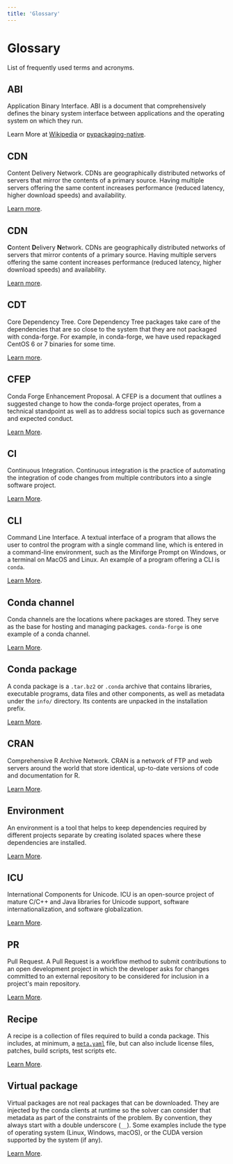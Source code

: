 ```yaml
---
title: 'Glossary'
---
```


<a id="miscellaneous"></a>

<a id="misc-glossary"></a>

<a id="glossary"></a>

# Glossary

List of frequently used terms and acronyms.

<a id="term-ABI"></a>

## ABI

Application Binary Interface. ABI is a document that comprehensively defines the binary system interface between applications and the operating system on which they run.

Learn More at [Wikipedia](https://en.wikipedia.org/wiki/Application_binary_interface) or [pypackaging-native](https://pypackaging-native.github.io/background/binary_interface).

<a id="term-CDN"></a>

## CDN

Content Delivery Network. CDNs are geographically distributed networks of servers that mirror the contents of a primary source. Having multiple servers offering the same content increases performance (reduced latency, higher download speeds) and availability.

[Learn more](https://en.wikipedia.org/wiki/Content_delivery_network).

## CDN

**C**ontent **D**elivery **N**etwork. CDNs are geographically distributed networks of servers that mirror
contents of a primary source. Having multiple servers offering the same content increases
performance (reduced latency, higher download speeds) and availability.

[Learn more](https://en.wikipedia.org/wiki/Content_delivery_network).

<a id="term-CDT"></a>

## CDT

Core Dependency Tree. Core Dependency Tree packages take care of the dependencies that are so close to the system that they are not packaged with conda-forge. For example, in conda-forge, we have used repackaged CentOS 6 or 7 binaries for some time.

[Learn more](https://conda-forge.org/docs/maintainer/knowledge_base.html#cdt-packages).

<a id="term-CFEP"></a>

## CFEP

Conda Forge Enhancement Proposal. A CFEP is a document that outlines a suggested change to how the conda-forge project operates, from a technical standpoint as well as to address social topics such as governance and expected conduct.

[Learn More](https://github.com/conda-forge/cfep/blob/main/cfep-01.md/).

<a id="term-CI"></a>

## CI

Continuous Integration. Continuous integration is the practice of automating the integration of code changes from multiple contributors into a single software project.

[Learn More](https://en.wikipedia.org/wiki/Continuous_integration).

<a id="term-CLI"></a>

## CLI

Command Line Interface. A textual interface of a program that allows the user to control the program with a single command line, which is entered in a command-line environment, such as the Miniforge Prompt on Windows, or a terminal on MacOS and Linux. An example of a program offering a CLI is `conda`.

[Learn More](https://en.wikipedia.org/wiki/Command-line_interface).

<a id="term-Conda-channel"></a>

## Conda channel

Conda channels are the locations where packages are stored. They serve as the base for hosting and managing packages. `conda-forge` is one example of a conda channel.

[Learn More](https://docs.conda.io/projects/conda/en/latest/user-guide/concepts/channels.html).

<a id="term-Conda-package"></a>

## Conda package

A conda package is a `.tar.bz2` or `.conda` archive that contains libraries, executable programs, data files and other components, as well as metadata under the `info/` directory. Its contents are unpacked in the installation prefix.

[Learn More](https://en.wikipedia.org/wiki/Conda_%28package_manager%29).

<a id="term-CRAN"></a>

## CRAN

Comprehensive R Archive Network. CRAN is a network of FTP and web servers around the world that store identical, up-to-date versions of code and documentation for R.

[Learn More](https://cran.r-project.org/).

<a id="term-Environment"></a>

## Environment

An environment is a tool that helps to keep dependencies required by different projects separate by creating isolated spaces where these dependencies are installed.

[Learn More](https://docs.conda.io/projects/conda/en/latest/user-guide/concepts/environments.html).

<a id="term-ICU"></a>

## ICU

International Components for Unicode. ICU is an open-source project of mature C/C++ and Java libraries for Unicode support, software internationalization, and software globalization.

[Learn More](https://icu.unicode.org/).

<a id="term-PR"></a>

## PR

Pull Request. A Pull Request is a workflow method to submit contributions to an open development project in which the developer asks for changes committed to an external repository to be considered for inclusion in a project's main repository.

[Learn More](https://help.github.com/articles/about-pull-requests/).

<a id="term-Recipe"></a>

## Recipe

A recipe is a collection of files required to build a conda package. This includes, at minimum, a [`meta.yaml`](maintainer/adding_pkgs.md#the-recipe-meta-yaml) file, but can also include license files, patches, build scripts, test scripts etc.

[Learn More](https://docs.conda.io/projects/conda-build/en/stable/resources/define-metadata.html).

<a id="term-Virtual-package"></a>

## Virtual package

Virtual packages are not real packages that can be downloaded. They are injected by the conda clients at runtime so the solver can consider that metadata as part of the constraints of the problem. By convention, they always start with a double underscore (`__`). Some examples include the type of operating system (Linux, Windows, macOS), or the CUDA version supported by the system (if any).

[Learn More](https://conda.io/projects/conda/en/latest/user-guide/tasks/manage-virtual.html).
